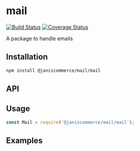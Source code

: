 # mail

[![Build Status](https://travis-ci.org/janis-commerce/mail.svg?branch=master)](https://travis-ci.org/janis-commerce/mail)
[![Coverage Status](https://coveralls.io/repos/github/janis-commerce/mail/badge.svg?branch=master)](https://coveralls.io/github/janis-commerce/mail?branch=master)

A package to handle emails

## Installation
```sh
npm install @janiscommerce/mail/mail
```

## API


## Usage
```js
const Mail = require('@janiscommerce/mail/mail');

```

## Examples
